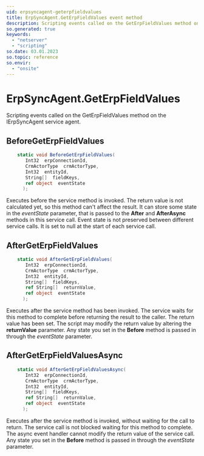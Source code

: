 ```yaml
---
uid: erpsyncagent-geterpfieldvalues
title: ErpSyncAgent.GetErpFieldValues event method
description: Scripting events called on the GetErpFieldValues method on the ErpSyncAgent service agent.
so.generated: true
keywords:
  - "netserver"
  - "scripting"
so.date: 03.01.2023
so.topic: reference
so.envir:
  - "onsite"
---
```

# ErpSyncAgent.GetErpFieldValues

Scripting events called on the <see cref='M:SuperOffice.CRM.Services.IErpSyncAgent.GetErpFieldValues'>GetErpFieldValues</see> method on the <see cref='IErpSyncAgent'>IErpSyncAgent</see>  service agent.

## BeforeGetErpFieldValues
```cs
    static void BeforeGetErpFieldValues(
       Int32  erpConnectionId,
       CrmActorType  crmActorType,
       Int32  entityId,
       String[]  fieldKeys,
       ref object  eventState
      );
```
Executes before the service method is invoked.
The return value is not calculated yet, so this method can't affect the result.
It can store some state in the *eventState* parameter, that is passed to the **After** and **AfterAsync** methods in this service call.
Event state is not preserved between different service calls. It is set to null at the start of each service call.
## AfterGetErpFieldValues
```cs
    static void AfterGetErpFieldValues(
       Int32  erpConnectionId,
       CrmActorType  crmActorType,
       Int32  entityId,
       String[]  fieldKeys,
       ref String[]  returnValue,
       ref object  eventState
      );
```
Executes after the service method has been invoked. The service waits for this method to complete before returning the result to the caller.
The return value has been set. The script may modify the return value by altering the **returnValue** parameter.
Any state you set in the **Before** method is passed in through the *eventState* parameter.
## AfterGetErpFieldValuesAsync
```cs
    static void AfterGetErpFieldValuesAsync(
       Int32  erpConnectionId,
       CrmActorType  crmActorType,
       Int32  entityId,
       String[]  fieldKeys,
       ref String[]  returnValue,
       ref object  eventState
      );
```
Executes after the service method is invoked, without waiting for the call to return.
The service call is not blocked waiting for this method to complete.
The async event handler cannot modify the return value of the service call.
Any state you set in the **Before** method is passed in through the *eventState* parameter.


